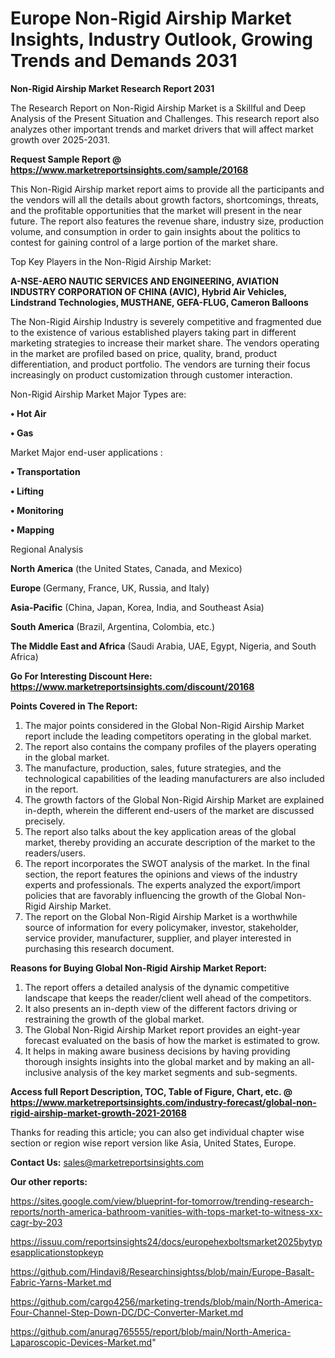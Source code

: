 # Europe Non-Rigid Airship Market Insights, Industry Outlook, Growing Trends and Demands 2031

<strong>Non-Rigid Airship Market Research Report 2031</strong>

The Research Report on Non-Rigid Airship Market is a Skillful and Deep Analysis of the Present Situation and Challenges. This research report also analyzes other important trends and market drivers that will affect market growth over 2025-2031.

<strong>Request Sample Report @ <a href=https://www.marketreportsinsights.com/sample/20168>https://www.marketreportsinsights.com/sample/20168</a></strong>

This Non-Rigid Airship market report aims to provide all the participants and the vendors will all the details about growth factors, shortcomings, threats, and the profitable opportunities that the market will present in the near future. The report also features the revenue share, industry size, production volume, and consumption in order to gain insights about the politics to contest for gaining control of a large portion of the market share.

Top Key Players in the Non-Rigid Airship Market:

<strong>A-NSE-AERO NAUTIC SERVICES AND ENGINEERING, AVIATION INDUSTRY CORPORATION OF CHINA (AVIC), Hybrid Air Vehicles, Lindstrand Technologies, MUSTHANE, GEFA-FLUG, Cameron Balloons</strong>

The Non-Rigid Airship Industry is severely competitive and fragmented due to the existence of various established players taking part in different marketing strategies to increase their market share. The vendors operating in the market are profiled based on price, quality, brand, product differentiation, and product portfolio. The vendors are turning their focus increasingly on product customization through customer interaction.

Non-Rigid Airship Market Major Types are:

<strong>• Hot Air

• Gas</strong>

Market Major end-user applications :

<strong>• Transportation

• Lifting

• Monitoring

• Mapping</strong>

Regional Analysis

</u><strong><b>North America</b></strong> (the United States, Canada, and Mexico)

<strong><b>Europe </b></strong>(Germany, France, UK, Russia, and Italy)

<strong><b>Asia-Pacific</b></strong> (China, Japan, Korea, India, and Southeast Asia)

<strong><b>South America</b></strong> (Brazil, Argentina, Colombia, etc.)

<strong><b>The Middle East and Africa</b></strong> (Saudi Arabia, UAE, Egypt, Nigeria, and South Africa)

<strong>Go For Interesting Discount Here: <a href=https://www.marketreportsinsights.com/discount/20168>https://www.marketreportsinsights.com/discount/20168</a></strong>

<strong>Points Covered in The Report:</strong>
<ol>
  <li>The major points considered in the Global Non-Rigid Airship Market report include the leading competitors operating in the global market.</li>
  <li>The report also contains the company profiles of the players operating in the global market.</li>
  <li>The manufacture, production, sales, future strategies, and the technological capabilities of the leading manufacturers are also included in the report.</li>
  <li>The growth factors of the Global Non-Rigid Airship Market are explained in-depth, wherein the different end-users of the market are discussed precisely.</li>
  <li>The report also talks about the key application areas of the global market, thereby providing an accurate description of the market to the readers/users.</li>
  <li>The report incorporates the SWOT analysis of the market. In the final section, the report features the opinions and views of the industry experts and professionals. The experts analyzed the export/import policies that are favorably influencing the growth of the Global Non-Rigid Airship Market.</li>
  <li>The report on the Global Non-Rigid Airship Market is a worthwhile source of information for every policymaker, investor, stakeholder, service provider, manufacturer, supplier, and player interested in purchasing this research document.</li>
</ol>
<strong>Reasons for Buying Global Non-Rigid Airship Market Report:</strong>

<ol>
  <li>The report offers a detailed analysis of the dynamic competitive landscape that keeps the reader/client well ahead of the competitors.</li>
  <li>It also presents an in-depth view of the different factors driving or restraining the growth of the global market.</li>
  <li>The Global Non-Rigid Airship Market report provides an eight-year forecast evaluated on the basis of how the market is estimated to grow.</li>
  <li>It helps in making aware business decisions by having providing thorough insights insights into the global market and by making an all-inclusive analysis of the key market segments and sub-segments.</li>
</ol>
<strong>Access full Report Description, TOC, Table of Figure, Chart, etc. @ <a href=https://www.marketreportsinsights.com/industry-forecast/global-non-rigid-airship-market-growth-2021-20168>https://www.marketreportsinsights.com/industry-forecast/global-non-rigid-airship-market-growth-2021-20168</a></strong>


Thanks for reading this article; you can also get individual chapter wise section or region wise report version like Asia, United States, Europe.

<strong>Contact Us:</strong>
sales@marketreportsinsights.com

<strong>Our other reports:</strong>

<a href=https://sites.google.com/view/blueprint-for-tomorrow/trending-research-reports/north-america-bathroom-vanities-with-tops-market-to-witness-xx-cagr-by-203>https://sites.google.com/view/blueprint-for-tomorrow/trending-research-reports/north-america-bathroom-vanities-with-tops-market-to-witness-xx-cagr-by-203</a>

<a href=https://issuu.com/reportsinsights24/docs/europehexboltsmarket2025bytypesapplicationstopkeyp>https://issuu.com/reportsinsights24/docs/europehexboltsmarket2025bytypesapplicationstopkeyp</a>

<a href=https://github.com/Hindavi8/Researchinsightss/blob/main/Europe-Basalt-Fabric-Yarns-Market.md>https://github.com/Hindavi8/Researchinsightss/blob/main/Europe-Basalt-Fabric-Yarns-Market.md</a>

<a href=https://github.com/cargo4256/marketing-trends/blob/main/North-America-Four-Channel-Step-Down-DC/DC-Converter-Market.md>https://github.com/cargo4256/marketing-trends/blob/main/North-America-Four-Channel-Step-Down-DC/DC-Converter-Market.md</a>

<a href=https://github.com/anurag765555/report/blob/main/North-America-Laparoscopic-Devices-Market.md>https://github.com/anurag765555/report/blob/main/North-America-Laparoscopic-Devices-Market.md</a>"
